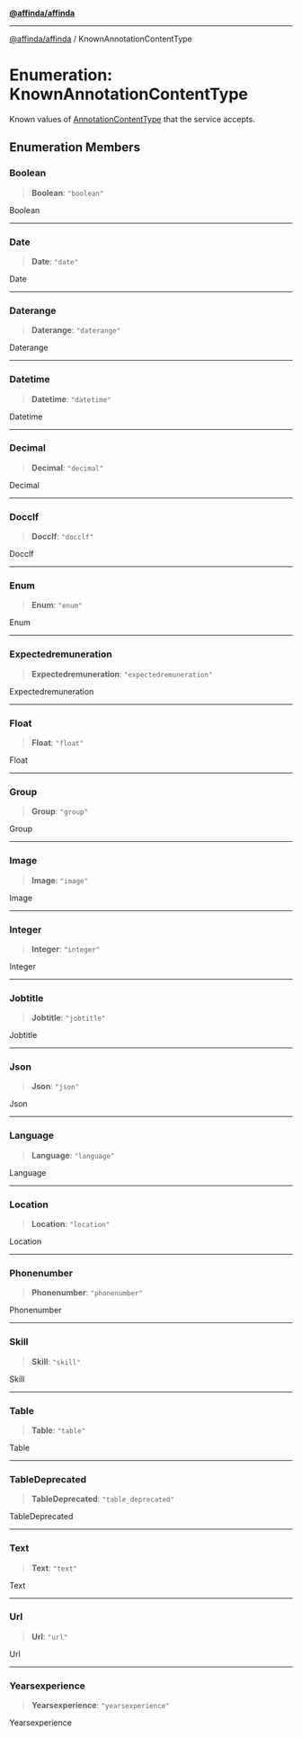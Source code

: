 [**@affinda/affinda**](../README.md)

***

[@affinda/affinda](../globals.md) / KnownAnnotationContentType

# Enumeration: KnownAnnotationContentType

Known values of [AnnotationContentType](../type-aliases/AnnotationContentType.md) that the service accepts.

## Enumeration Members

### Boolean

> **Boolean**: `"boolean"`

Boolean

***

### Date

> **Date**: `"date"`

Date

***

### Daterange

> **Daterange**: `"daterange"`

Daterange

***

### Datetime

> **Datetime**: `"datetime"`

Datetime

***

### Decimal

> **Decimal**: `"decimal"`

Decimal

***

### Docclf

> **Docclf**: `"docclf"`

Docclf

***

### Enum

> **Enum**: `"enum"`

Enum

***

### Expectedremuneration

> **Expectedremuneration**: `"expectedremuneration"`

Expectedremuneration

***

### Float

> **Float**: `"float"`

Float

***

### Group

> **Group**: `"group"`

Group

***

### Image

> **Image**: `"image"`

Image

***

### Integer

> **Integer**: `"integer"`

Integer

***

### Jobtitle

> **Jobtitle**: `"jobtitle"`

Jobtitle

***

### Json

> **Json**: `"json"`

Json

***

### Language

> **Language**: `"language"`

Language

***

### Location

> **Location**: `"location"`

Location

***

### Phonenumber

> **Phonenumber**: `"phonenumber"`

Phonenumber

***

### Skill

> **Skill**: `"skill"`

Skill

***

### Table

> **Table**: `"table"`

Table

***

### TableDeprecated

> **TableDeprecated**: `"table_deprecated"`

TableDeprecated

***

### Text

> **Text**: `"text"`

Text

***

### Url

> **Url**: `"url"`

Url

***

### Yearsexperience

> **Yearsexperience**: `"yearsexperience"`

Yearsexperience
